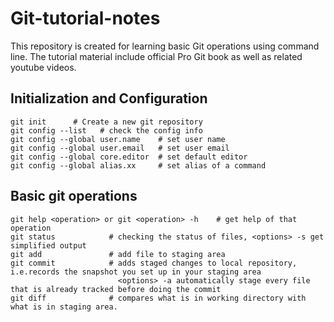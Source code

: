 # Git-tutorial-notes
This repository is created for learning basic Git operations using command line. The tutorial material include official Pro Git book as well as related youtube videos.

## Initialization and Configuration 
```
git init      # Create a new git repository
git config --list   # check the config info
git config --global user.name    # set user name
git config --global user.email   # set user email
git config --global core.editor  # set default editor
git config --global alias.xx     # set alias of a command
```
## Basic git operations
```
git help <operation> or git <operation> -h    # get help of that operation 
git status            # checking the status of files, <options> -s get simplified output
git add               # add file to staging area
git commit            # adds staged changes to local repository, i.e.records the snapshot you set up in your staging area
                        <options> -a automatically stage every file that is already tracked before doing the commit
git diff              # compares what is in working directory with what is in staging area. 
```

